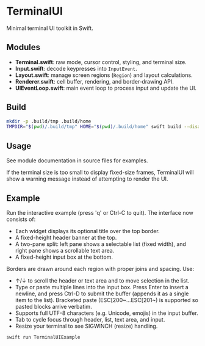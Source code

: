 # TerminalUI

Minimal terminal UI toolkit in Swift.

## Modules

- **Terminal.swift**: raw mode, cursor control, styling, and terminal size.
- **Input.swift**: decode keypresses into `InputEvent`.
- **Layout.swift**: manage screen regions (`Region`) and layout calculations.
- **Renderer.swift**: cell buffer, rendering, and border‑drawing API.
- **UIEventLoop.swift**: main event loop to process input and update the UI.

## Build

```sh
mkdir -p .build/tmp .build/home
TMPDIR="$(pwd)/.build/tmp" HOME="$(pwd)/.build/home" swift build --disable-sandbox
```

## Usage

See module documentation in source files for examples.

If the terminal size is too small to display fixed-size frames, TerminalUI will show a warning message instead of attempting to render the UI.

## Example

Run the interactive example (press 'q' or Ctrl-C to quit). The interface now consists of:
- Each widget displays its optional title over the top border.
- A fixed-height header banner at the top.
- A two-pane split: left pane shows a selectable list (fixed width), and right pane shows a scrollable text area.
- A fixed-height input box at the bottom.

Borders are drawn around each region with proper joins and spacing. Use:

- ↑/↓ to scroll the header or text area and to move selection in the list.
- Type or paste multiple lines into the input box. Press Enter to insert a newline, and press Ctrl-D to submit the buffer (appends it as a single item to the list).
  Bracketed paste (ESC[200~...ESC[201~) is supported so pasted blocks arrive verbatim.
- Supports full UTF-8 characters (e.g. Unicode, emojis) in the input buffer.
- Tab to cycle focus through header, list, text area, and input.
- Resize your terminal to see SIGWINCH (resize) handling.

```sh
swift run TerminalUIExample
```
